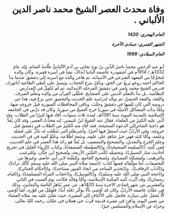 <h1 dir="rtl">وفاة محدث العصر الشيخ محمد ناصر الدين الألباني .</h1>

<h5 dir="rtl">العام الهجري:  1420

الشهر القمري: جمادى الآخرة

العام الميلادي: 1999</h5>

<p dir="rtl">أبو عبدِ الرحمنِ محمدٌ ناصرُ الدِّينِ بنُ نوح نجاتي بن آدم الألبانيُّ علَّامةُ الشامِ، وُلد عامَ 1332هـ / 1914م في أشقودرة عاصمة ألبانيا آنذاكَ، نشأ في أسرة فقيرة، وكان والده مُتخرِّجًا من المعهد الشرعي في الآستانة، ثم هاجر والدُه مع أسرته إلى دِمَشقَ عندما بدأ الحاكم أحمد زوغو يَزيغُ عن الحق، ويأمُرُ بنزع الحجاب، ويَسيرُ على خُطى الطاغية أتاتورك، فدرس الشيخ محمد ناصر في دِمَشقَ المرحلة الابتدائية، ثم لم يُكمِلْ في المدارس النظامية، بل بدأ بالتعلُّم الديني على المشايخ، فتلقَّى القرآن من والدِه وتعلَّم الصرفَ، واللغةَ، والفقهَ الحنفيَّ، ثم توجَّه لدراسة علم الحديث والتحقيق حتى برَعَ فيه، هذا غير دروسِه التي كان يُلقيها في دِمَشقَ وحلَبَ، وباقي المحافظات السورية قبلَ خروجِه منها، ولمَّا بدأت المشاكل الأمنيَّة في سوريا خرج الشيخُ من سوريا، وكان قد درَّس في الجامعة الإسلامية بالمدينة النبوية سنةَ 1381هـ، لمدة ثلاث سنوات، أفاد فيها كثيرًا من الطلاب، وقد أثْنى عليه الكثيرُ من العلماء، فقال عنه الشيخُ ابنُ عُثيمين: إنه محدِّثُ العصر، وقد كان يُعَدُّ هو داعيةَ الشام إلى الدعوة الصحيحة، فقد أفاد منه الكثيرُ من الطلاب في دِمَشقَ قبل خروجِه، وفي الأُردُنِّ حيث استقرَّ فيها أخيرًا، وأشرطتُه التي سُجِّلت له تدُلُّ على فضله وعلمه، وأمَّا كتبُه فهي خيرُ شاهدٍ على علمِه، وسَعةِ اطِّلاعه، وعُلوِّ كَعبِه في فن الحديثِ، وعِلمِ الجَرحِ والتعديلِ، والتصحيحِ والتضعيفِ، بل يُعَدُّ هو رائدَ هذا العصر في علم الحديثِ، فمن كُتبه: ((السلسة الصحيحة))، و((السلسلة الضعيفة))، وكتاب ((إرواء الغليل في تخريج أحاديث منار السبيل))، وتحقيقُه لكُتب السُّنَن الأربعة، ولصحيح ابن حِبَّان، وللترغيب والترهيب، ولمشكاة المصابيح، ولصحيح الجامع، وللسُّنة لابن أبي عاصم، وغيرها من التحقيقات، أما مؤلَّفاتُه فمنها كتاب: ((صفة صلاة النبي صلى الله عليه وسلم كأنَّك تراه))، و((آداب الزفاف))،  و((تحذير الساجد من اتخاذ القبور مساجد))، و((أحكام الجنائز))، و((حجة النبي صلى الله عليه وسلم))، و((التوسل))، و((حجاب المرأة المسلمة))، و((قيام رمضان))، وقد أثْرَت كُتبه المكتبةَ الإسلامية، وأمَّا وَفاتُه فكانت يومَ السبت في الثاني والعشرين من شهر جُمادى الآخرة سنةَ 1420هـ، عن عمر يُناهزُ الثامنةَ والثمانينَ، وذلك في عمَّانَ عاصمة الأُردُنِّ، وكان قد أوْصى بألَّا يؤخَّر دَفنُه أبدًا، فغُسِّلَ من فَوْره، كما أوْصى ألَّا يُحمَلَ على سيارة، فحُمل على الأكتاف إلى المقبرة، حيث صُلِّيَ عليه بعد صلاة العشاء من نفس اليوم، ودُفِنَ في مقبرة قديمة قُربَ حي هملان في عمَّانَ، رحمه اللهُ تعالى، وجزاه عن الإسلام والمسلمين خيرًا.</p></br>
